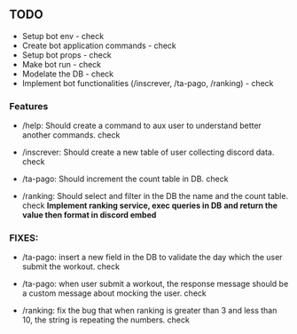 ## TODO

- Setup bot env - check
- Create bot application commands - check
- Setup bot props - check
- Make bot run - check
- Modelate the DB - check
- Implement bot functionalities (/inscrever, /ta-pago, /ranking) - check

### Features

- /help: Should create a command to aux user to understand better another commands. check

- /inscrever: Should create a new table of user collecting discord data. check

- /ta-pago: Should increment the count table in DB. check

- /ranking: Should select and filter in the DB the name and the count table. check
  **Implement ranking service, exec queries in DB**
  **and return the value then format in discord embed**

### FIXES:

- /ta-pago: insert a new field in the DB to validate the day which the user submit
  the workout. check

- /ta-pago: when user submit a workout, the response message should be a custom message about
  mocking the user. check

- /ranking: fix the bug that when ranking is greater than 3 and less than 10, the string
  is repeating the numbers. check
